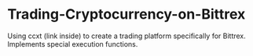 # Trading-Cryptocurrency-on-Bittrex
Using ccxt (link inside) to create a trading platform specifically for Bittrex. Implements special execution functions.
